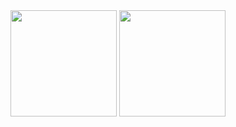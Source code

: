 <div align="center">
<img height="170px" src="https://github-readme-stats.vercel.app/api/top-langs/?username=innofang&langs_count=8&hide=html,css&exclude_repo=InnoFang.github.io&layout=compact&hide_border=true&theme=gruvbox" />
<img height="170px" src="https://github-readme-stats.vercel.app/api?username=InnoFang&show_icons=true&hide_border=true&count_private=true&hide=contribs&theme=ambient_gradient&rank_icon=percentile" />
</div>
<!--
<a href="#">
    <img align="right" src='https://github-readme-stats.vercel.app/api?username=InnoFang&show_icons=true&hide_border=true&icon_color=3F51B5&title_color=D4AC0D&hide=contribs'>
</a>  
### Hi, it's Inno 👋
- 📫 How to reach me: <innofang@outlook.com>
- ⚡ Fun fact: Trying to be creative
<a href="https://github.com/InnoFang/InnoFang">
    <img align="right" src="https://visitor-badge.laobi.icu//badge?page_id=innofang.github.io">
</a>   
-->


